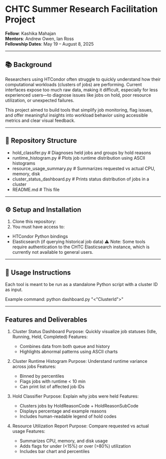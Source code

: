 # CHTC Summer Research Facilitation Project

**Fellow**: Kashika Mahajan  
**Mentors**: Andrew Owen, Ian Ross  
**Fellowship Dates**: May 19 – August 8, 2025

________


## 📚 Background

Researchers using HTCondor often struggle to quickly understand how their computational workloads (clusters of jobs) are performing. Current interfaces expose too much raw data, making it difficult, especially for less experienced users—to diagnose issues like  jobs on hold, poor resource utilization, or unexpected failures.

This project aimed to build tools that simplify job monitoring, flag issues, and offer meaningful insights into workload behavior using accessible metrics and clear visual feedback.

________


## 📁 Repository Structure

  - hold_classifer.py # Diagnoses held jobs and groups by hold reasons
  - runtime_histogram.py # Plots job runtime distribution using ASCII histograms
  - resource_usage_summary.py # Summarizes requested vs actual CPU, memory, disk
  - cluster_status_dashboard.py # Prints status distribution of jobs in a cluster
  - README.md # This file

________


## ⚙️ Setup and Installation
1. Clone this repository:
2. You must have access to:
  - HTCondor Python bindings
  - Elasticsearch (if querying historical job data)
  ⚠️ Note: Some tools require authentication to the CHTC Elasticsearch instance, which is currently not available to general users.

________

## 🚀 Usage Instructions

Each tool is meant to be run as a standalone Python script with a cluster ID as input.

Example command: python dashboard.py "<"ClusterId">"

________


## Features and Deliverables
1. Cluster Status Dashboard
    Purpose: Quickly visualize job statuses (Idle, Running, Held, Completed)
    Features:
      - Combines data from both queue and history
      - Highlights abnormal patterns using ASCII charts

2. Cluster Runtime Histogram
    Purpose: Understand runtime variance across jobs
    Features:
      - Binned by percentiles
      - Flags jobs with runtime < 10 min
      - Can print list of affected job IDs


3. Hold Classifier
    Purpose: Explain why jobs were held
    Features:
      - Clusters jobs by HoldReasonCode + HoldReasonSubCode
      - Displays percentage and example reasons
      - Includes human-readable legend of hold codes

4. Resource Utilization Report
    Purpose: Compare requested vs actual usage
    Features:
      - Summarizes CPU, memory, and disk usage
      - Adds flags for under (<15%) or over (>80%) utilization
      - Includes bar chart and percentiles


